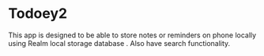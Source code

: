# Todoey2

This app is designed to be able to store notes or reminders on phone locally using Realm local storage database .
Also have search functionality. 
